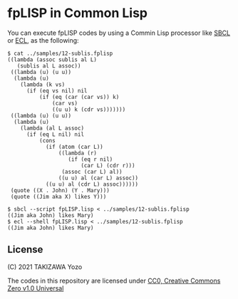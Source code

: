 # fpLISP in Common Lisp

You can execute fpLISP codes by using a Commin Lisp processor like [SBCL](http://www.sbcl.org/) or [ECL](https://common-lisp.net/project/ecl/), as the following:

```
$ cat ../samples/12-sublis.fplisp 
((lambda (assoc sublis al L)
   (sublis al L assoc))
 ((lambda (u) (u u))
  (lambda (u)
    (lambda (k vs)
      (if (eq vs nil) nil
          (if (eq (car (car vs)) k)
              (car vs)
              ((u u) k (cdr vs)))))))
 ((lambda (u) (u u))
  (lambda (u)
    (lambda (al L assoc)
      (if (eq L nil) nil
          (cons
            (if (atom (car L))
                ((lambda (r)
                   (if (eq r nil)
                       (car L) (cdr r)))
                 (assoc (car L) al))
                ((u u) al (car L) assoc))
            ((u u) al (cdr L) assoc))))))
 (quote ((X . John) (Y . Mary)))
 (quote ((Jim aka X) likes Y)))

$ sbcl --script fpLISP.lisp < ../samples/12-sublis.fplisp 
((Jim aka John) likes Mary)
$ ecl --shell fpLISP.lisp < ../samples/12-sublis.fplisp 
((Jim aka John) likes Mary)
```

## License

(C) 2021 TAKIZAWA Yozo

The codes in this repository are licensed under [CC0, Creative Commons Zero v1.0 Universal](https://creativecommons.org/publicdomain/zero/1.0/)
